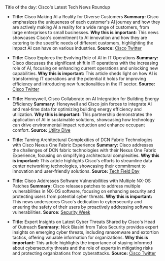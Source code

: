 Title of the day: Cisco's Latest Tech News Roundup

- **Title:** Cisco Making AI a Reality for Diverse Customers
  **Summary:** Cisco emphasizes the uniqueness of each customer's AI journey and how they are actively making AI a reality for a wide range of customers, from large enterprises to small businesses.
  **Why this is important:** This news showcases Cisco's commitment to AI innovation and how they are catering to the specific needs of different customers, highlighting the impact AI can have on various industries.
  **Source:** [Cisco Twitter](https://twitter.com/Cisco/status/1830955963311919233)

- **Title:** Cisco Explores the Evolving Role of AI in IT Operations
  **Summary:** Cisco discusses the significant shift in IT operations with the increasing role of AI, focusing on enhancing current operations and unlocking new capabilities.
  **Why this is important:** This article sheds light on how AI is transforming IT operations and the potential it holds for improving efficiency and introducing new functionalities in the IT sector.
  **Source:** [Cisco Twitter](https://twitter.com/Cisco/status/1829430886808314296)

- **Title:** Honeywell, Cisco Collaborate on AI Integration for Building Energy Efficiency
  **Summary:** Honeywell and Cisco join forces to integrate AI and real-time data for optimizing building energy efficiency and utilization.
  **Why this is important:** This partnership demonstrates the application of AI in sustainable solutions, showcasing how technology can drive environmental impact reduction and enhance occupant comfort.
  **Source:** [Utility Dive](https://www.utilitydive.com/news/honeywell-cisco-integrate-ai-real-time-data-on-building-energy-efficiency/726036/)

- **Title:** Taming Architectural Complexities of DCN Fabric Technologies with Cisco Nexus One Fabric Experience
  **Summary:** Cisco addresses the challenges of DCN fabric technologies with their Nexus One Fabric Experience, focusing on simplifying architectural complexities.
  **Why this is important:** This article highlights Cisco's efforts to streamline data center networking technologies, showcasing their commitment to innovation and user-friendly solutions.
  **Source:** [Tech Field Day](https://techfieldday.com/2024/taming-architectural-complexities-of-dcn-fabric-technologies-with-cisco-nexus-one-fabric-experience/)

- **Title:** Cisco Addresses Software Vulnerabilities with Multiple NX-OS Patches
  **Summary:** Cisco releases patches to address multiple vulnerabilities in NX-OS software, focusing on enhancing security and protecting users from potential cyber threats.
  **Why this is important:** This news underscores Cisco's dedication to cybersecurity and ensuring the safety of their users by proactively addressing software vulnerabilities.
  **Source:** [Security Week](https://www.securityweek.com/cisco-patches-multiple-nx-os-software-vulnerabilities/)

- **Title:** Expert Insights on Latest Cyber Threats Shared by Cisco's Head of Outreach
  **Summary:** Nick Biasini from Talos Security provides expert insights on emerging cyber threats, including ransomware and extortion tactics, offering valuable information for organizations.
  **Why this is important:** This article highlights the importance of staying informed about cybersecurity threats and the role of experts in mitigating risks and protecting organizations from cyberattacks.
  **Source:** [Cisco Twitter](https://x.com/Cisco/status/1829068497684480171)